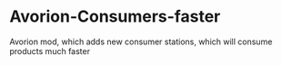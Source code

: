 # Avorion-Consumers-faster
Avorion mod, which adds new consumer stations, which will consume products much faster
